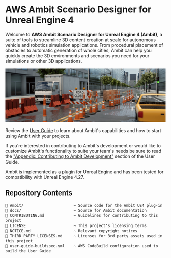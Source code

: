 # AWS Ambit Scenario Designer for Unreal Engine 4

Welcome to **AWS Ambit Scenario Designer for Unreal Engine 4 (Ambit)**, a suite of tools to streamline 3D content creation at scale for autonomous vehicle and robotics simulation applications. From procedural placement of obstacles to automatic generation of whole cities, Ambit can help you quickly create the 3D environments and scenarios you need for your simulations or other 3D applications.

![Ambit sample image](docs/readme-images/AmbitBanner.jpg)

Review the [User Guide](https://aws-samples.github.io/aws-ambit-scenario-designer-ue4/) to learn about Ambit's capabilities and how to start using Ambit with your projects.

If you're interested in contributing to Ambit's development or would like to customize Ambit's functionality to suite your team's needs be sure to read the ["Appendix: Contributing to Ambit Development"](https://aws-samples.github.io/aws-ambit-scenario-designer-ue4/appendix-contributing/) section of the User Guide.

Ambit is implemented as a plugin for Unreal Engine and has been tested for compatibility with Unreal Engine 4.27.

## Repository Contents

```
📂 Ambit/                      ~ Source code for the Ambit UE4 plug-in
📂 docs/                       ~ Source for Ambit documentation
📄 CONTRIBUTING.md             ~ Guidelines for contributing to this project
📄 LICENSE                     ~ This project's licensing terms
📄 NOTICE.md                   ~ Relevant copyright notices
📄 THIRD_PARTY_LICENSES.md     ~ Licenses for 3rd party assets used in this project
📄 user-guide-buildspec.yml    ~ AWS CodeBuild configuration used to build the User Guide
```

